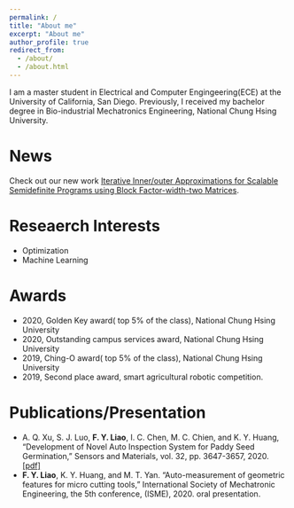 ```yaml
---
permalink: /
title: "About me"
excerpt: "About me"
author_profile: true
redirect_from: 
  - /about/
  - /about.html
---
```


I am a master student in Electrical and Computer Engingeering(ECE) at the University of California, San Diego. Previously, I received my bachelor degree in Bio-industrial Mechatronics Engineering, National Chung Hsing University.

News 
======
Check out our new work [Iterative Inner/outer Approximations for Scalable Semidefinite Programs
using Block Factor-width-two Matrices](https://arxiv.org/pdf/2204.06759.pdf).

Reseaerch Interests
======
- Optimization
- Machine Learning

Awards
======
- 2020, Golden Key award( top 5% of the class), National Chung Hsing University
- 2020, Outstanding campus services award, National Chung Hsing University
- 2019, Ching-O award( top 5% of the class), National Chung Hsing University
- 2019, Second place award, smart agricultural robotic competition.

Publications/Presentation
======
- A. Q. Xu, S. J. Luo, **F. Y. Liao**, I. C. Chen, M. C. Chien, and K. Y. Huang, “Development of Novel Auto Inspection System for Paddy Seed Germination,” Sensors and Materials, vol. 32, pp. 3647-3657, 2020. [[pdf]](https://pdfs.semanticscholar.org/5ae2/cbea6367a30d9647330b17ec814a2d5f2e26.pdf)
- **F. Y. Liao**, K. Y. Huang, and M. T. Yan. “Auto-measurement of geometric features for micro cutting tools,” International Society of Mechatronic Engineering, the 5th conference, (ISME), 2020. oral presentation.




